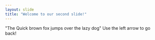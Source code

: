 ```yaml
---
layout: slide
title: "Welcome to our second slide!"
---
```

"The Quick brown fox jumps over the lazy dog" 
Use the left arrow to go back!
